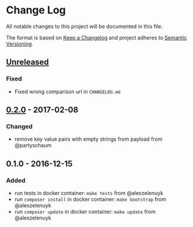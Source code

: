 # Change Log
All notable changes to this project will be documented in this file.

The format is based on [Keep a Changelog](http://keepachangelog.com/)
and project adheres to [Semantic Versioning](http://semver.org/).

## [Unreleased]
### Fixed
- Fixed wrong comparison url in `CHANGELOG.md`

## [0.2.0] - 2017-02-08
### Changed
- remove key value pairs with empty strings from payload from @partyschaum

## 0.1.0 - 2016-12-15
### Added
- run tests in docker container: `make tests` from @alexzelenuyk
- run `composer install` in docker container: `make bootstrap` from @alexzelenuyk
- run `composer update` in docker container: `make update` from @alexzelenuyk

[Unreleased]: https://github.com/Jimdo/ns-api-event-client-php/compare/v0.2.0...HEAD
[0.2.0]: https://github.com/Jimdo/ns-api-event-client-php/compare/v0.1.0...v0.2.0
